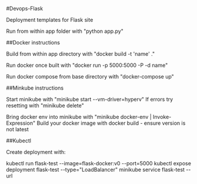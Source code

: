 #Devops-Flask

Deployment templates for Flask site

Run from within app folder with "python app.py"

##Docker instructions

Build from within app directory with "docker build -t 'name' ."

Run docker once built with "docker run -p 5000:5000 -P -d name"

Run docker compose from base directory with "docker-compose up"

##Minkube instructions

Start minikube with "minikube start --vm-driver=hyperv"
If errors try resetting with "minikube delete"

Bring docker env into minikube with "minikube docker-env | Invoke-Expression"
Build your docker image with docker build - ensure version is not latest

##Kubectl

Create deployment with:

kubectl run flask-test --image=flask-docker:v0 --port=5000
kubectl expose deployment flask-test --type="LoadBalancer"
minikube service flask-test --url